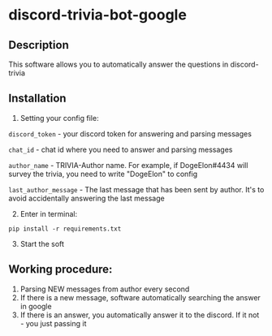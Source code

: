 # discord-trivia-bot-google


## Description

This software allows you to automatically answer the questions in discord-trivia

## Installation

1) Setting your config file:
   
`discord_token` - your discord token for answering and parsing messages
   
`chat_id` - chat id where you need to answer and parsing messages
   
`author_name` - TRIVIA-Author name. For example, if DogeElon#4434 will survey the trivia, you need to write "DogeElon" to config
   
`last_author_message` - The last message that has been sent by author. It's to avoid accidentally answering the last message

2) Enter in terminal:


```
pip install -r requirements.txt
```

3) Start the soft


## Working procedure:
1) Parsing NEW messages from author every second
2) If there is a new message, software automatically searching the answer in google
3) If there is an answer, you automatically answer it to the discord. If it not - you just passing it
